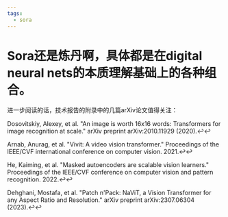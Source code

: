 ```yaml
---
tags:
  - sora
---
```

# Sora还是炼丹啊，具体都是在digital neural nets的本质理解基础上的各种组合。

进一步阅读的话，技术报告的附录中的几篇arXiv论文值得关注：

Dosovitskiy, Alexey, et al. "An image is worth 16x16 words: Transformers for image recognition at scale." arXiv preprint arXiv:2010.11929 (2020).↩︎↩︎

Arnab, Anurag, et al. "Vivit: A video vision transformer." Proceedings of the IEEE/CVF international conference on computer vision. 2021.↩︎↩︎

He, Kaiming, et al. "Masked autoencoders are scalable vision learners." Proceedings of the IEEE/CVF conference on computer vision and pattern recognition. 2022.↩︎↩︎

Dehghani, Mostafa, et al. "Patch n'Pack: NaViT, a Vision Transformer for any Aspect Ratio and Resolution." arXiv preprint arXiv:2307.06304 (2023).↩︎↩︎